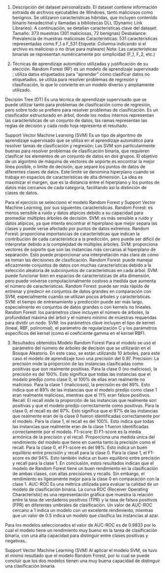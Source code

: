 1.	Descripción del dataset personalizado. 
El dataset contiene información extraída de archivos ejecutables de Windows, tanto maliciosos como benignos. Se utilizaron características híbridas, que incluyen contenido binario hexadecimal y llamadas a bibliotecas DLL (Dynamic Link Libraries). 
A continuación, se detallan características clave del dataset: 
Tamaño: 373 muestras (301 maliciosas, 72 benignas) 
Desbalance: Prevalencia de muestras maliciosas 
Características: 531 características representadas como F_1 a F_531 
Etiqueta: Columna indicando si el archivo es malicioso o no (true para malware)
 Nota: Las características binarias se representan numéricamente por simplicidad (F_1, F_2, etc.)

2.	Técnicas de aprendizaje automático utilizadas y justificación de su elección. 
Random Forest (RF) 
es un modelo de aprendizaje supervisado ; utiliza datos etiquetados para "aprender" cómo clasificar datos no etiquetados. se utiliza para resolver problemas de regresión y clasificación, lo que lo convierte en un modelo diverso y ampliamente utilizado.

Decisión Tree (DT) 
Es una técnica de aprendizaje supervisado que se puede utilizar tanto para problemas de clasificación como de regresión, pero sobre todo se prefiere para resolver problemas de clasificación. Es un clasificador estructurado en árbol, donde los nodos internos representan las características de un conjunto de datos, las ramas representan las reglas de decisión y cada nodo hoja representa el resultado.

Support Vector Machine Learning (SVM) 
Es un tipo de algoritmo de aprendizaje supervisado que se utiliza en el aprendizaje automático para resolver tareas de clasificación y regresión; Las SVM son particularmente buenas para resolver problemas de clasificación binaria, que requieren clasificar los elementos de un conjunto de datos en dos grupos.
El objetivo de un algoritmo de máquina de vectores de soporte es encontrar la mejor línea posible, o límite de decisión, que separe los puntos de datos de diferentes clases de datos. Este límite se denomina hiperplano cuando se trabaja en espacios de características de alta dimensión. La idea es maximizar el margen, que es la distancia entre el hiperplano y los puntos de datos más cercanos de cada categoría, facilitando así la distinción de clases de datos.

Para el ejercicio se seleccionó el modelo Random Forest y Support Vector Machine Learning, por sus siguientes características.
Random Forest: es menos sensible a ruido y datos atípicos debido a su capacidad para promediar múltiples árboles de decisión.
SVM: es más sensible a ruido y datos atípicos, ya que intenta encontrar el hiperplano que mejor separa las clases y puede verse afectado por puntos de datos extremos.
Random Forest: proporciona importancias de características que indican la contribución de cada característica a la predicción, pero puede ser difícil de interpretar debido a la complejidad de múltiples árboles.
SVM: proporciona vectores de soporte que son las instancias más cercanas al hiperplano de separación. Esto puede proporcionar una interpretación más clara de cómo se toman las decisiones de clasificación.
Random Forest: puede manejar eficazmente conjuntos de datos con muchas características debido a la selección aleatoria de subconjuntos de características en cada árbol.
SVM: puede funcionar bien en espacios de características de alta dimensión, pero puede volverse computacionalmente costoso a medida que aumenta el número de características.
Random Forest: puede ser más rápido de entrenar y predecir en conjuntos de datos grandes en comparación con SVM, especialmente cuando se utilizan pocos árboles y características.
SVM: el tiempo de entrenamiento y predicción puede ser más largo, especialmente en conjuntos de datos grandes o con kernels no lineales.
Random Forest: los parámetros clave incluyen el número de árboles, la profundidad máxima del árbol y el número mínimo de muestras requeridas para dividir un nodo.
SVM: los parámetros clave incluyen el tipo de kernel (lineal, RBF, polinomial), el parámetro de regularización C y los parámetros específicos del kernel (como el coeficiente gamma en el kernel RBF).

3.	Resultados obtenidos
Modelo Random Forest
Para el modelo se usó el parámetro del número de árboles de decisión que se utilizarán en el Bosque Aleatorio. En este caso, se están utilizando 10 árboles, para este caso el modelo de aprendizaje tuvo una precisión del 0.97.
Precision:
La precisión mide la proporción de las instancias clasificadas como positivas que son realmente positivas. 
Para la clase 0 (no malicioso), la precisión es del 100%. Esto significa que todas las instancias que el modelo predijo como clase 0, el 100% de ellas eran realmente no malicioso.
Para la clase 1 (maliciosos), la precisión es del 89%. Esto indica que el 89% de las instancias que el modelo predijo como clase 1 eran realmente malicioso, mientras que el 11% eran falsos positivos.
Recall:
El recall mide la proporción de las instancias que realmente son positivas y que el modelo predijo correctamente como positivas. 
Para la clase 0, el recall es del 97%. Esto significa que el 97% de las instancias que realmente eran de la clase 0 fueron identificadas correctamente por el modelo.
Para la clase 1, el recall es del 100%. Esto indica que todas las instancias que realmente eran de la clase 1 fueron identificadas correctamente por el modelo.
F1-score:
El F1-score es la media armónica de la precisión y el recall. Proporciona una medida única del rendimiento del modelo que tiene en cuenta tanto la precisión como el recall.
Para la clase 0, el F1-score es del 98%. Esto indica un buen equilibrio entre precisión y recall para la clase 0.
Para la clase 1, el F1-score es del 94%. Esto también indica un buen equilibrio entre precisión y recall para la clase 1.
En conclusión, estos resultados indican que el modelo de Random Forest tiene un buen rendimiento en la clasificación de ambas clases, con altas precisiones y recalls. Sin embargo, el rendimiento es ligeramente mejor para la clase 0 en comparación con la clase 1.
AUC-ROC
Es una métrica utilizada para evaluar la calidad de un modelo de clasificación binaria. La curva ROC (Receiver Operating Characteristic) es una representación gráfica que muestra la relación entre la tasa de verdaderos positivos (TPR) y la tasa de falsos positivos (FPR) en diferentes umbrales de clasificación.
Un valor de AUC-ROC cercano a 1 indica un modelo con un excelente rendimiento, mientras que un valor de 0.5 indica un modelo que clasifica las instancias al azar.

Para los modelos seleccionados el valor de AUC-ROC es de 0.9833 por lo cual el modelo tiene un rendimiento muy bueno en la tarea de clasificación binaria, con una alta capacidad para distinguir entre clases positivas y negativas.

Support Vector Machine Learning (SVM)
Al aplicar el modelo SVM, se tuvo el mismo resultado que el modelo Random Forest, por lo cual se puede concluir que los dos modelos tienen una muy buena capacidad de distinguir una clasificación binaria.

